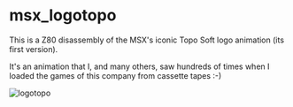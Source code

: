 # msx_logotopo
This is a Z80 disassembly of the MSX's iconic Topo Soft logo animation (its first version).

It's an animation that I, and many others, saw hundreds of times when I loaded the games of this company from cassette tapes :-)

![logotopo](https://github.com/mcolom/msx_logotopo/assets/8321954/ba92f22f-419e-4da0-95cf-e5af7af6b296)
